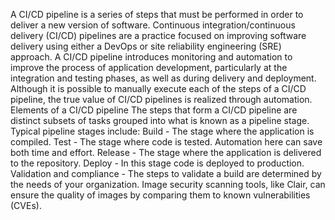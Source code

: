 A CI/CD pipeline is a series of steps that must be performed in order to deliver a new version of software. Continuous integration/continuous delivery (CI/CD) pipelines are a practice focused on improving software delivery using either a DevOps or site reliability engineering (SRE) approach. A CI/CD pipeline introduces monitoring and automation to improve the process of application development, particularly at the integration and testing phases, as well as during delivery and deployment. Although it is possible to manually execute each of the steps of a CI/CD pipeline, the true value of CI/CD pipelines is realized through automation. Elements of a CI/CD pipeline The steps that form a CI/CD pipeline are distinct subsets of tasks grouped into what is known as a pipeline stage. Typical pipeline stages include: Build - The stage where the application is compiled. Test - The stage where code is tested. Automation here can save both time and effort. Release - The stage where the application is delivered to the repository. Deploy - In this stage code is deployed to production. Validation and compliance - The steps to validate a build are determined by the needs of your organization. Image security scanning tools, like Clair, can ensure the quality of images by comparing them to known vulnerabilities (CVEs).

